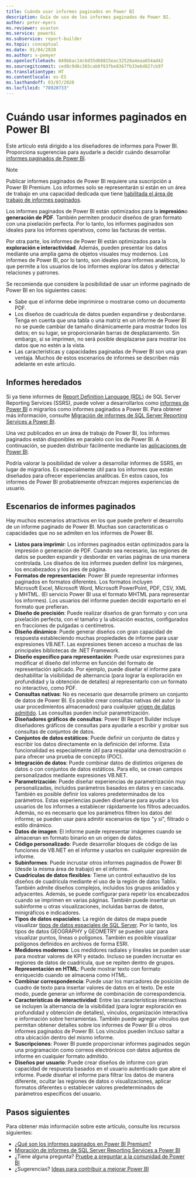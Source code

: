 ```yaml
---
title: Cuándo usar informes paginados en Power BI
description: Guía de uso de los informes paginados de Power BI.
author: peter-myers
ms.reviewer: asaxton
ms.service: powerbi
ms.subservice: report-builder
ms.topic: conceptual
ms.date: 01/04/2020
ms.author: v-pemyer
ms.openlocfilehash: 049b6ac14c6d35d68815eac32520a4eaa654ad42
ms.sourcegitcommit: ced8c9d6c365cab6f63fbe8367fb33e6d827cb97
ms.translationtype: HT
ms.contentlocale: es-ES
ms.lasthandoff: 03/07/2020
ms.locfileid: "78920733"
---
```

# <a name="when-to-use-paginated-reports-in-power-bi"></a>Cuándo usar informes paginados en Power BI

Este artículo está dirigido a los diseñadores de informes para Power BI. Proporciona sugerencias para ayudarle a decidir cuándo desarrollar [informes paginados de Power BI](../paginated-reports/paginated-reports-report-builder-power-bi.md).

> [!NOTE]
> Publicar informes paginados de Power BI requiere una suscripción a Power BI Premium. Los informes solo se representarán si están en un área de trabajo en una capacidad dedicada que tiene [habilitada el área de trabajo de informes paginados](../service-admin-premium-workloads.md#paginated-reports).

Los informes paginados de Power BI están optimizados para la **impresión**o **generación de PDF**. También permiten producir diseños de gran formato con una pixelación perfecta. Por lo tanto, los informes paginados son ideales para los informes operativos, como las facturas de ventas.

Por otra parte, los informes de Power BI están optimizados para la **exploración e interactividad**. Además, pueden presentar los datos mediante una amplia gama de objetos visuales muy modernos. Los informes de Power BI, por lo tanto, son ideales para informes analíticos, lo que permite a los usuarios de los informes explorar los datos y detectar relaciones y patrones.

Se recomienda que considere la posibilidad de usar un informe paginado de Power BI en los siguientes casos:

- Sabe que el informe debe imprimirse o mostrarse como un documento PDF.
- Los diseños de cuadrícula de datos pueden expandirse y desbordarse. Tenga en cuenta que una tabla o una matriz en un informe de Power BI no se puede cambiar de tamaño dinámicamente para mostrar todos los datos; en su lugar, se proporcionarán barras de desplazamiento. Sin embargo, si se imprimen, no será posible desplazarse para mostrar los datos que no estén a la vista.
- Las características y capacidades paginadas de Power BI son una gran ventaja. Muchos de estos escenarios de informes se describen más adelante en este artículo.

## <a name="legacy-reports"></a>Informes heredados

Si ya tiene informes de [Report Definition Language (RDL)](/sql/reporting-services/reports/report-definition-language-ssrs) de SQL Server Reporting Services (SSRS), puede volver a desarrollarlos como [informes de Power BI](../consumer/end-user-reports.md) o migrarlos como informes paginados a Power BI. Para obtener más información, consulte [Migración de informes de SQL Server Reporting Services a Power BI](migrate-ssrs-reports-to-power-bi.md).

Una vez publicados en un área de trabajo de Power BI, los informes paginados están disponibles en paralelo con los de Power BI. A continuación, se pueden distribuir fácilmente mediante las [aplicaciones de Power BI](../service-create-distribute-apps.md).

Podría valorar la posibilidad de volver a desarrollar informes de SSRS, en lugar de migrarlos. Es especialmente útil para los informes que están diseñados para ofrecer experiencias analíticas. En estos casos, los informes de Power BI probablemente ofrezcan mejores experiencias de usuario.

## <a name="paginated-report-scenarios"></a>Escenarios de informes paginados

Hay muchos escenarios atractivos en los que puede preferir el desarrollo de un informe paginado de Power BI. Muchas son características o capacidades que no se admiten en los informes de Power BI.

- **Listos para imprimir**: Los informes paginados están optimizados para la impresión o generación de PDF. Cuando sea necesario, las regiones de datos se pueden expandir y desbordar en varias páginas de una manera controlada. Los diseños de los informes pueden definir los márgenes, los encabezados y los pies de página.
- **Formatos de representación**: Power BI puede representar informes paginados en formatos diferentes. Los formatos incluyen Microsoft Excel, Microsoft Word, Microsoft PowerPoint, PDF, CSV, XML y MHTML. (El servicio Power BI usa el formato MHTML para representar los informes). Los usuarios del informe pueden decidir exportarlo en el formato que prefieran.
- **Diseño de precisión**: Puede realizar diseños de gran formato y con una pixelación perfecta, con el tamaño y la ubicación exactos, configurados en fracciones de pulgadas o centímetros.
- **Diseño dinámico**: Puede generar diseños con gran capacidad de respuesta estableciendo muchas propiedades de informe para usar expresiones VB.NET. Las expresiones tienen acceso a muchas de las principales bibliotecas de .NET Framework.
- **Diseño específico para representación**: Puede usar expresiones para modificar el diseño del informe en función del formato de representación aplicado. Por ejemplo, puede diseñar el informe para deshabilitar la visibilidad de alternancia (para lograr la exploración en profundidad y la obtención de detalles) al representarlo con un formato no interactivo, como PDF.
- **Consultas nativas**: No es necesario que desarrolle primero un conjunto de datos de Power BI. Es posible crear consultas nativas del autor (o usar procedimientos almacenados) para cualquier [origen de datos admitido](../paginated-reports/paginated-reports-data-sources.md). Las consultas pueden incluir parametrización.
- **Diseñadores gráficos de consultas**: Power BI Report Builder incluye diseñadores gráficos de consultas para ayudarle a escribir y probar sus consultas de conjuntos de datos.
- **Conjuntos de datos estáticos**: Puede definir un conjunto de datos y escribir los datos directamente en la definición del informe. Esta funcionalidad es especialmente útil para respaldar una demostración o para ofrecer una prueba de concepto (POC).
- **Integración de datos**: Puede combinar datos de distintos orígenes de datos o con conjuntos de datos estáticos. Para ello, se crean campos personalizados mediante expresiones VB.NET.
- **Parametrización**: Puede diseñar experiencias de parametrización muy personalizadas, incluidos parámetros basados en datos y en cascada. También es posible definir los valores predeterminados de los parámetros. Estas experiencias pueden diseñarse para ayudar a los usuarios de los informes a establecer rápidamente los filtros adecuados. Además, no es necesario que los parámetros filtren los datos del informe; se pueden usar para admitir escenarios de tipo "y si", filtrado o estilo dinámico.
- **Datos de imagen**: El informe puede representar imágenes cuando se almacenan en formato binario en un origen de datos.
- **Código personalizado**: Puede desarrollar bloques de código de las funciones de VB.NET en el informe y usarlos en cualquier expresión de informe.
- **Subinformes**: Puede incrustar otros informes paginados de Power BI (desde la misma área de trabajo) en el informe.
- **Cuadrículas de datos flexibles**: Tiene un control exhaustivo de los diseños de cuadrícula mediante el uso de la región de datos Tablix. También admite diseños complejos, incluidos los grupos anidados y adyacentes. Además, se puede configurar para repetir los encabezados cuando se imprimen en varias páginas. También puede insertar un subinforme u otras visualizaciones, incluidas barras de datos, minigráficos e indicadores.
- **Tipos de datos espaciales**: La región de datos de mapa puede visualizar [tipos de datos espaciales de SQL Server](/sql/relational-databases/spatial/spatial-data-sql-server). Por lo tanto, los tipos de datos GEOGRAPHY y GEOMETRY se pueden usar para visualizar puntos, líneas o polígonos. También es posible visualizar polígonos definidos en archivos de forma ESRI.
- **Medidores modernos**: Los medidores radiales y lineales se pueden usar para mostrar valores de KPI y estado. Incluso se pueden incrustar en regiones de datos de cuadrícula, que se repiten dentro de grupos.
- **Representación en HTML**: Puede mostrar texto con formato enriquecido cuando se almacena como HTML.
- **Combinar correspondencia**: Puede usar los marcadores de posición de cuadro de texto para insertar valores de datos en el texto. De este modo, puede generar un informe de combinación de correspondencia.
- **Características de interactividad**: Entre las características interactivas se incluyen la alternancia de la visibilidad (para lograr exploración en profundidad y obtención de detalles), vínculos, organización interactiva e información sobre herramientas. También puede agregar vínculos que permitan obtener detalles sobre los informes de Power BI u otros informes paginados de Power BI. Los vínculos pueden incluso saltar a otra ubicación dentro del mismo informe.
- **Suscripciones**: Power BI puede proporcionar informes paginados según una programación como correos electrónicos con datos adjuntos de informe en cualquier formato admitido.
- **Diseños por usuario**: Puede crear diseños de informe con gran capacidad de respuesta basados en el usuario autenticado que abre el informe. Puede diseñar el informe para filtrar los datos de manera diferente, ocultar las regiones de datos o visualizaciones, aplicar formatos diferentes o establecer valores predeterminados de parámetros específicos del usuario.

## <a name="next-steps"></a>Pasos siguientes

Para obtener más información sobre este artículo, consulte los recursos siguientes:

- [¿Qué son los informes paginados en Power BI Premium?](../paginated-reports/paginated-reports-report-builder-power-bi.md)
- [Migración de informes de SQL Server Reporting Services a Power BI](migrate-ssrs-reports-to-power-bi.md)
- ¿Tiene alguna pregunta? [Pruebe a preguntar a la comunidad de Power BI](https://community.powerbi.com/)
- ¿Sugerencias? [Ideas para contribuir a mejorar Power BI](https://ideas.powerbi.com/)

